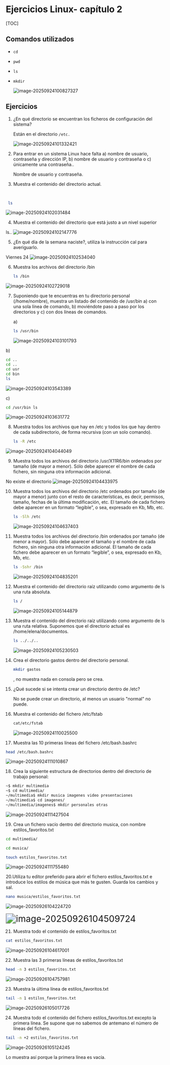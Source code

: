 # Ejercicios Linux- capítulo 2

[TOC]

## Comandos utilizados

- `cd`

- `pwd`

- `ls`

- `mkdir`

  ![image-20250924100827327](C:\Users\ALUMNO\AppData\Roaming\Typora\typora-user-images\image-20250924100827327.png)

## Ejercicios

1. ¿En qué directorio se encuentran los ficheros de configuración del sistema?

   Están en el directorio `/etc.` 

   ![image-20250924101332421](C:\Users\ALUMNO\AppData\Roaming\Typora\typora-user-images\image-20250924101332421.png)

2. Para entrar en un sistema Linux hace falta a) nombre de usuario, contraseña y dirección IP, b) nombre de usuario y contraseña o c) únicamente una contraseña..

   Nombre de usuario y contraseña.

3.  Muestra el contenido del directorio actual.

​      

```bash
 ls
```

![image-20250924102031484](C:\Users\ALUMNO\AppData\Roaming\Typora\typora-user-images\image-20250924102031484.png)

4. Muestra el contenido del directorio que está justo a un nivel superior

ls.. ![image-20250924102147776](C:\Users\ALUMNO\AppData\Roaming\Typora\typora-user-images\image-20250924102147776.png)

5.  ¿En qué día de la semana naciste?, utiliza la instrucción cal para averiguarlo.

Viernes 24 ![image-20250924102534040](C:\Users\ALUMNO\AppData\Roaming\Typora\typora-user-images\image-20250924102534040.png)






<div style="page-break-after: always;"></div>

6. Muestra los archivos del directorio /bin

   ```bash
   ls /bin
   ```

   

![image-20250924102729018](C:\Users\ALUMNO\AppData\Roaming\Typora\typora-user-images\image-20250924102729018.png)




<div style="page-break-after: always;"></div>

7. Suponiendo que te encuentras en tu directorio personal (/home/nombre), muestra un listado del contenido de /usr/bin a) con una sola línea de comando, b) moviéndote paso a paso por los directorios y c) con dos líneas de comandos.

   a)

   ```bash
   ls /usr/bin
   ```

   ![image-20250924103101793](C:\Users\ALUMNO\AppData\Roaming\Typora\typora-user-images\image-20250924103101793.png)
<div style="page-break-after: always;"></div>

b)

```bash
cd .. 
cd .. 
cd usr 
cd bin 
ls
```

![image-20250924103543389](C:\Users\ALUMNO\AppData\Roaming\Typora\typora-user-images\image-20250924103543389.png)


<div style="page-break-after: always;"></div>

c) 

```bash
cd /usr/bin ls
```

![image-20250924103631772](C:\Users\ALUMNO\AppData\Roaming\Typora\typora-user-images\image-20250924103631772.png)


<div style="page-break-after: always;"></div>

8. Muestra todos los archivos que hay en /etc y todos los que hay dentro de cada subdirectorio, de forma recursiva (con un solo comando).

   ```bash
   ls -R /etc
   ```

   

![image-20250924104044049](C:\Users\ALUMNO\AppData\Roaming\Typora\typora-user-images\image-20250924104044049.png)

9. Muestra todos los archivos del directorio /usr/X11R6/bin ordenados por tamaño (de mayor a menor). Sólo debe aparecer el nombre de cada fichero, sin ninguna otra información adicional.

No existe el directorio ![image-20250924104433975](C:\Users\ALUMNO\AppData\Roaming\Typora\typora-user-images\image-20250924104433975.png)


<div style="page-break-after: always;"></div>



10. Muestra todos los archivos del directorio /etc ordenados por tamaño (de mayor a menor) junto con el resto de características, es decir, permisos, tamaño, fechas de la última modificación, etc. El tamaño de cada fichero debe aparecer en un formato “legible”, o sea, expresado en Kb, Mb, etc.

    ```bash
    ls -Slh /etc
    ```

    ![image-20250924104637403](C:\Users\ALUMNO\AppData\Roaming\Typora\typora-user-images\image-20250924104637403.png) 
<div style="page-break-after: always;"></div>

11. Muestra todos los archivos del directorio /bin ordenados por tamaño (de menor a mayor). Sólo debe aparecer el tamaño y el nombre de cada fichero, sin ninguna otra información adicional. El tamaño de cada fichero debe aparecer en un formato “legible”, o sea, expresado en Kb, Mb, etc.

    ```bash
    ls -Sshr /bin
    ```

    ![image-20250924104835201](C:\Users\ALUMNO\AppData\Roaming\Typora\typora-user-images\image-20250924104835201.png)
<div style="page-break-after: always;"></div>

12. Muestra el contenido del directorio raíz utilizando como argumento de ls una ruta absoluta.

    ```bash
    ls / 
    ```

    ![image-20250924105144879](C:\Users\ALUMNO\AppData\Roaming\Typora\typora-user-images\image-20250924105144879.png)

13. Muestra el contenido del directorio raíz utilizando como argumento de ls una ruta relativa. Suponemos que el directorio actual es /home/elena/documentos.

    ```bash
    ls ../../..
    ```

    ![image-20250924105230503](C:\Users\ALUMNO\AppData\Roaming\Typora\typora-user-images\image-20250924105230503.png)

14. Crea el directorio gastos dentro del directorio personal.

    ```bash
    mkdir gastos
    ```

    , no muestra nada en consola pero se crea.

15. ¿Qué sucede si se intenta crear un directorio dentro de /etc?

    No se puede crear un directorio, al menos un usuario "normal" no puede.

16. Muestra el contenido del fichero /etc/fstab

    ```bash
    cat/etc/fstab
    ```

    ![image-20250924110025500](C:\Users\ALUMNO\AppData\Roaming\Typora\typora-user-images\image-20250924110025500.png)
<div style="page-break-after: always;"></div>

17. Muestra las 10 primeras líneas del fichero /etc/bash.bashrc

```bash
head /etc/bash.bashrc
```

![image-20250924111010867](C:\Users\ALUMNO\AppData\Roaming\Typora\typora-user-images\image-20250924111010867.png)

18.  Crea la siguiente estructura de directorios dentro del directorio de trabajo personal:

```bash
~$ mkdir multimedia 
~$ cd multimedia/
~/multimedia$ mkdir musica imagenes video presentaciones
~/multimedia$ cd imagenes/ 
~/multimedia/imagenes$ mkdir personales otras
```

![image-20250924111427504](C:\Users\ALUMNO\AppData\Roaming\Typora\typora-user-images\image-20250924111427504.png)

19.  Crea un fichero vacío dentro del directorio musica, con nombre estilos_favoritos.txt

```bash
cd multimedia/

cd musica/

touch estilos_favoritos.txt
```

![image-20250924111755480](C:\Users\ALUMNO\AppData\Roaming\Typora\typora-user-images\image-20250924111755480.png)
<div style="page-break-after: always;"></div>

20.Utiliza tu editor preferido para abrir el fichero estilos_favoritos.txt e introduce los estilos de música que más te gusten. Guarda los cambios y sal.

```bash
nano musica/estilos_favoritos.txt
```

![image-20250926104224720](C:\Users\ALUMNO\AppData\Roaming\Typora\typora-user-images\image-20250926104224720.png)

<img src="C:\Users\ALUMNO\AppData\Roaming\Typora\typora-user-images\image-20250926104509724.png" alt="image-20250926104509724" style="zoom:200%;" />

21. Muestra todo el contenido de estilos_favoritos.txt

```bash
cat estilos_favoritos.txt 
```

![image-20250926104617001](C:\Users\ALUMNO\AppData\Roaming\Typora\typora-user-images\image-20250926104617001.png)

22. Muestra las 3 primeras líneas de estilos_favoritos.txt

```bash
head -n 3 estilos_favoritos.txt
```

![image-20250926104757981](C:\Users\ALUMNO\AppData\Roaming\Typora\typora-user-images\image-20250926104757981.png)
<div style="page-break-after: always;"></div>

23. Muestra la última línea de estilos_favoritos.txt

```bash
tail -n 1 estilos_favoritos.txt
```

![image-20250926105017726](C:\Users\ALUMNO\AppData\Roaming\Typora\typora-user-images\image-20250926105017726.png)
<div style="page-break-after: always;"></div>

24. Muestra todo el contenido del fichero estilos_favoritos.txt excepto la primera línea. Se supone que no sabemos de antemano el número de líneas del fichero.

```bash
tail -n +2 estilos_favoritos.txt
```

![image-20250926105124245](C:\Users\ALUMNO\AppData\Roaming\Typora\typora-user-images\image-20250926105124245.png)

Lo muestra así porque la primera línea es vacía.